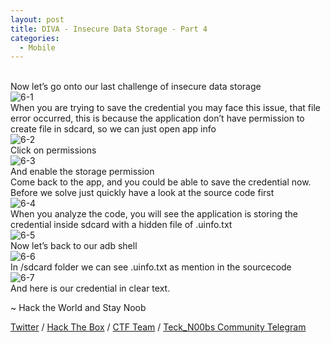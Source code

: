 ```yaml
---
layout: post
title: DIVA - Insecure Data Storage - Part 4
categories:
  - Mobile
---
```


<br>Now let’s go onto our last challenge of insecure data storage
<br>![6-1](https://teckk2.github.io/assets/images/DIVA/6-1.png)
<br>When you are trying to save the credential you may face this issue, that file error occurred, this is because the application don’t have permission to create file in sdcard, so we can just open app info
<br>![6-2](https://teckk2.github.io/assets/images/DIVA/6-2.png)
<br>Click on permissions
<br>![6-3](https://teckk2.github.io/assets/images/DIVA/6-3.png)
<br>And enable the storage permission
<br>Come back to the app, and you could be able to save the credential now.
<br>Before we solve just quickly have a look at the source code first
<br>![6-4](https://teckk2.github.io/assets/images/DIVA/6-4.png)
<br>When you analyze the code, you will see the application is storing the credential inside sdcard with a hidden file of .uinfo.txt
<br>![6-5](https://teckk2.github.io/assets/images/DIVA/6-5.png)
<br>Now let’s back to our adb shell
<br>![6-6](https://teckk2.github.io/assets/images/DIVA/6-6.png)
<br>In /sdcard folder we can see .uinfo.txt as mention in the sourcecode
<br>![6-7](https://teckk2.github.io/assets/images/DIVA/6-7.png)
<br>And here is our credential in clear text.


<p class="message">
  ~ Hack the World and Stay Noob
</p>

[Twitter](https://twitter.com/Teck__K2) / [Hack The Box](https://www.hackthebox.eu/profile/966) / [CTF Team](https://ctftime.org/team/20102) /
[Teck_N00bs Community Telegram](https://t.me/Teck_N00bs)

<script src="https://www.hackthebox.eu/badge/966"> </script>
